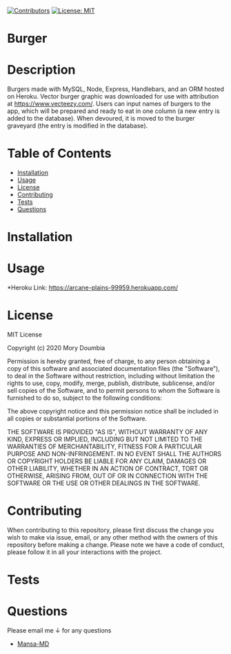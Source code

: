 [![Contributors](https://img.shields.io/github/contributors/Mansa-MD/Burger)](https://github.com/Mansa-MD/Burger/graphs/contributors)
[![License: MIT](https://img.shields.io/badge/License-MIT-yellow.svg)](https://opensource.org/licenses/MIT)

# Burger
# Description
Burgers made with MySQL, Node, Express, Handlebars, and an ORM hosted on Heroku. Vector burger graphic was downloaded for use with attribution at https://www.vecteezy.com/. Users can input names of burgers to the app, which will be prepared and ready to eat in one column (a new entry is added to the database). When devoured, it is moved to the burger graveyard (the entry is modified in the database).
# Table of Contents
* [Installation](#Installation)
* [Usage](#Usage)
* [License](#License)
* [Contributing](#Contributing)
* [Tests](#Tests)
* [Questions](#Questions)
# Installation

# Usage
*Heroku Link:
    https://arcane-plains-99959.herokuapp.com/
# License
MIT License

Copyright (c) 2020 Mory Doumbia

Permission is hereby granted, free of charge, to any person obtaining a copy
of this software and associated documentation files (the "Software"), to deal
in the Software without restriction, including without limitation the rights
to use, copy, modify, merge, publish, distribute, sublicense, and/or sell
copies of the Software, and to permit persons to whom the Software is
furnished to do so, subject to the following conditions:

The above copyright notice and this permission notice shall be included in all
copies or substantial portions of the Software.

THE SOFTWARE IS PROVIDED "AS IS", WITHOUT WARRANTY OF ANY KIND, EXPRESS OR
IMPLIED, INCLUDING BUT NOT LIMITED TO THE WARRANTIES OF MERCHANTABILITY,
FITNESS FOR A PARTICULAR PURPOSE AND NON-INFRINGEMENT. IN NO EVENT SHALL THE
AUTHORS OR COPYRIGHT HOLDERS BE LIABLE FOR ANY CLAIM, DAMAGES OR OTHER
LIABILITY, WHETHER IN AN ACTION OF CONTRACT, TORT OR OTHERWISE, ARISING FROM,
OUT OF OR IN CONNECTION WITH THE SOFTWARE OR THE USE OR OTHER DEALINGS IN THE
SOFTWARE.
# Contributing
When contributing to this repository, please first discuss the change you wish to make via issue, email, or any other method with the owners of this repository before making a change. Please note we have a code of conduct, please follow it in all your interactions with the project.
# Tests

# Questions
Please email me ↓ for any questions
* [Mansa-MD](mailto:mory.d192@gmail.com?subject=[GitHub]%20Good%20ReadMe%20Generator)


